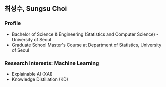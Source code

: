 ## 최성수, Sungsu Choi 

### Profile 
- Bachelor of Science & Engineering (Statistics and Computer Science) - University of Seoul 
- Graduate School Master's Course at Department of Statistics, University of Seoul

### Research Interests: Machine Learning 
- Explainable AI (XAI)
- Knowledge Distillation (KD) 

